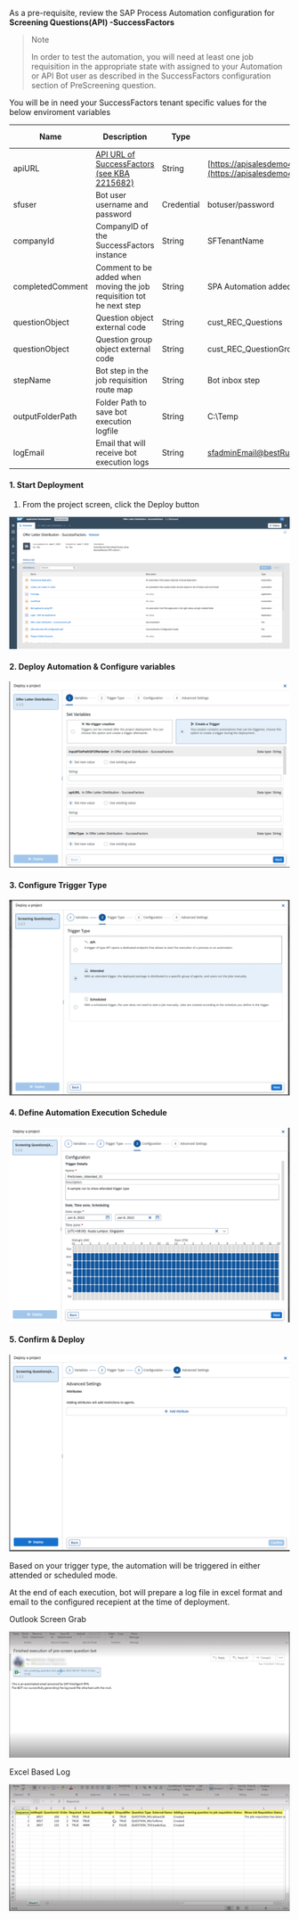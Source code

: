 As a pre-requisite, review the SAP Process Automation configuration for **Screening Questions(API) -SuccessFactors** 

>Note
>
> In order to test the automation, you will need at least one job requisition in the appropriate state with assigned to your Automation or API Bot user as described in the SuccessFactors configuration section of PreScreening question.

You will be in need your SuccessFactors tenant specific values for the below enviroment variables 

Name | Description | Type | Sample | is it Mandatory?
------------ | ------------ | ------------ | ------------| ------------
apiURL| [API URL of SuccessFactors (see KBA 2215682)](https://userapps.support.sap.com/sap/support/knowledge/en/2215682) |String | [https://apisalesdemo4.successfactors.com:443/odata/v2](https://apisalesdemo4.successfactors.com/odata/v2)| Required
sfuser| Bot user username and password |Credential | botuser/password| Required
companyId| CompanyID of the SuccessFactors instance |String | SFTenantName| Required
completedComment| Comment to be added when moving the job requisition tot he next step |String | SPA Automation added prescreen questions| Required
questionObject| Question object external code |String | cust_REC_Questions| Required
questionObject| Question group object external code |String | cust_REC_QuestionGrouping| Required
stepName| Bot step in the job requisition route map |String | Bot inbox step| Required
outputFolderPath| Folder Path to save bot execution logfile |String | C:\Temp| Optional
logEmail| Email that will receive bot execution logs |String | [sfadminEmail@bestRunSAP.com](mailto:sfadminEmail@bestRunSAP.com)| Optional

#### 1. Start Deployment
1. From the project screen, click the Deploy button

![!](../99_Images/OfferLetterProjectOverview.png)
#### 2. Deploy Automation & Configure variables
![!](../99_Images/DeployOfferLetterAutomation.png)
#### 3. Configure Trigger Type

![!](../99_Images/ConfigureTriggerType.png)

#### 4. Define Automation Execution Schedule

![!](../99_Images/DefineAutomationExecutionSchedule.png)

#### 5.  Confirm & Deploy
![!](../99_Images/AdvancedSettings.png)

Based on your trigger type, the automation will be triggered in either attended or scheduled mode.

At the end of each execution, bot will prepare a log file in excel format and email to the configured recepient at the time of deployment.

Outlook Screen Grab

![!](../99_Images/OutlookEmail.png)

Excel Based Log

![!](../99_Images/ExcelBasedLog.png)

